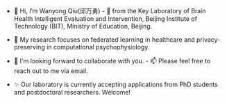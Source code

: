 - 👋 Hi, I’m Wanyong Qiu(邱万勇) - 👀 from the Key Laboratory of Brain Health Intelligent Evaluation and Intervention, Beijing Institute of Technology (BIT), Ministry of Education, Beijing.
- 🌱 My research focuses on federated learning in healthcare and privacy-preserving in computational psychophysiology.
- 💞️ I'm looking forward to collaborate with you. - 📫 Please feel free to reach out to me via email.

- ✨ Our laboratory is currently accepting applications from PhD students and postdoctoral researchers. Welcome!
<!---
jomaron/jomaron is a ✨ special ✨ repository because its `README.md` (this file) appears on your GitHub profile.
You can click the Preview link to take a look at your changes.
--->
